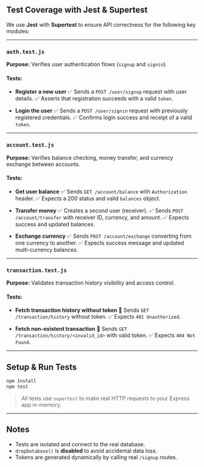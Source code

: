 ## Test Coverage with Jest & Supertest

We use **Jest** with **Supertest** to ensure API correctness for the following key modules:

---

### `auth.test.js`

**Purpose:** Verifies user authentication flows (`signup` and `signin`).

#### Tests:

- **Register a new user**
  ✅ Sends a `POST /user/signup` request with user details.
  ✅ Asserts that registration succeeds with a valid `token`.

- **Login the user**
  ✅ Sends a `POST /user/signin` request with previously registered credentials.
  ✅ Confirms login success and receipt of a valid `token`.

---

### `account.test.js`

**Purpose:** Verifies balance checking, money transfer, and currency exchange between accounts.

#### Tests:

- **Get user balance**
  ✅ Sends `GET /account/balance` with `Authorization` header.
  ✅ Expects a 200 status and valid `balances` object.

- **Transfer money**
  ✅ Creates a second user (receiver).
  ✅ Sends `POST /account/transfer` with receiver ID, currency, and amount.
  ✅ Expects success and updated balances.

- **Exchange currency**
  ✅ Sends `POST /account/exchange` converting from one currency to another.
  ✅ Expects success message and updated multi-currency balances.

---

### `transaction.test.js`

**Purpose:** Validates transaction history visibility and access control.

#### Tests:

- **Fetch transaction history without token**
  🚫 Sends `GET /transaction/history` without token.
  ✅ Expects `401 Unauthorized`.

- **Fetch non-existent transaction**
  🚫 Sends `GET /transaction/history/<invalid_id>` with valid token.
  ✅ Expects `404 Not Found`.

---

## Setup & Run Tests

```bash
npm install
npm test
```

> All tests use `supertest` to make real HTTP requests to your Express app in-memory.

---

## Notes

- Tests are isolated and connect to the real database.
- `dropDatabase()` is **disabled** to avoid accidental data loss.
- Tokens are generated dynamically by calling real `/signup` routes.
